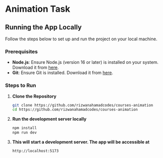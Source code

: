 # Animation Task

## Running the App Locally

Follow the steps below to set up and run the project on your local machine.

### Prerequisites
- **Node.js**: Ensure Node.js (version 16 or later) is installed on your system. Download it from [here](https://nodejs.org/).
- **Git**: Ensure Git is installed. Download it from [here](https://git-scm.com/).

### Steps to Run

1. **Clone the Repository**
   ```bash
   git clone https://github.com/rizwanahamadcodes/courses-animation
   cd https://github.com/rizwanahamadcodes/courses-animation
   ```

2. **Run the development server locally**
   ```bash
   npm install
   npm run dev   
   ```
3. **This will start a development server. The app will be accessible at**
   ```bash
   http://localhost:5173 
   ```
